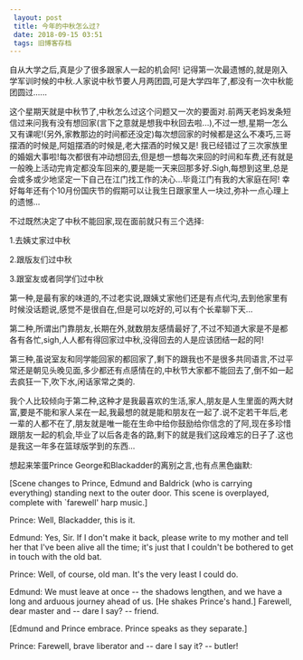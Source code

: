 ```yaml
---
 layout: post
 title: 今年的中秋怎么过?
 date: 2018-09-15 03:51
 tags: 旧博客存档
---
```

自从大学之后,真是少了很多跟家人一起的机会阿!
记得第一次最遗憾的,就是刚入学军训时候的中秋.人家说中秋节要人月两团圆,可是大学四年了,都没有一次中秋能团圆过......



这个星期天就是中秋节了,中秋怎么过这个问题又一次的要面对.前两天老妈发条短信过来问我有没有想回家(言下之意就是想我中秋回去啦...),不过一想,星期一怎么又有课呢!(另外,家教那边的时间都还没定)每次想回家的时候都是这么不凑巧,三哥摆酒的时候是,阿姐摆酒的时候是,老大摆酒的时候又是!
我已经错过了三次家族里的婚姻大事啦!每次都很有冲动想回去,但是想一想每次来回的时间和车费,还有就是一般晚上活动完肯定都没车回来的,要是能一天来回那多好.Sigh,每想到这里,总是会或多或少地坚定一下自己在江门找工作的决心...毕竟江门有我的大家庭在阿!
幸好每年还有个10月份国庆节的假期可以让我生日跟家里人一块过,弥补一点心理上的遗憾...



不过既然决定了中秋不能回家,现在面前就只有三个选择:

1.去姨丈家过中秋

2.跟版友们过中秋

3.跟室友或者同学们过中秋



第一种,是最有家的味道的,不过老实说,跟姨丈家他们还是有点代沟,去到他家里有时候没话题说,感觉不是很自在,但是可以吃好的,可以有个长辈聊下天...

第二种,所谓出门靠朋友,长期在外,就数朋友感情最好了,不过不知道大家是不是都各有各忙,sigh,人人都有得回家过中秋,没得回去的人是应该团结一起的阿!

第三种,虽说室友和同学能回家的都回家了,剩下的跟我也不是很多共同语言,不过平常还是朝见头晚见面,多少都还有点感情在的,中秋节大家都不能回去了,倒不如一起去疯狂一下,吹下水,闲话家常之类的.



我个人比较倾向于第二种,这种才是我最喜欢的生活,家人,朋友是人生里面的两大财富,要是不能和家人呆在一起,我最想的就是能和朋友在一起了.说不定若干年后,老一辈的人都不在了,朋友就是唯一能在生命中给你鼓励给你信念的了阿,现在多珍惜跟朋友一起的机会,毕业了以后各走各的路,剩下的就是我们这段难忘的日子了.这也是我这一年多在篮球版学到的东西...



想起来笨蛋Prince George和Blackadder的离别之言,也有点黑色幽默:

[Scene changes to Prince, Edmund and Baldrick (who is carrying everything)
standing next to the outer door. This scene is overplayed, complete with
`farewell' harp music.]

Prince: Well, Blackadder, this is it.

Edmund: Yes, Sir. If I don't make it back, please write to my mother and tell
her that I've been alive all the time; it's just that I couldn't be bothered
to get in touch with the old bat.

Prince: Well, of course, old man. It's the very least I could do.

Edmund: We must leave at once -- the shadows lengthen, and we have a long and
arduous journey ahead of us. [He shakes Prince's hand.] Farewell, dear master
and -- dare I say? -- friend.

[Edmund and Prince embrace. Prince speaks as they separate.]

Prince: Farewell, brave liberator and -- dare I say it? -- butler!



